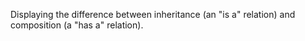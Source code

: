 Displaying the difference between inheritance (an "is a" relation) and composition (a "has a" relation).
